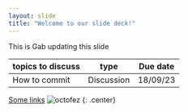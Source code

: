 ```yaml
---
layout: slide
title: "Welcome to our slide deck!"
---
```


This is Gab updating this slide


| topics to discuss | type | Due date |
| ----------------- | ---- | --------- |
| How to commit | Discussion | 18/09/23 |

[Some links](https://github.com)
![octofez](https://octodex.github.com/images/octofez.png)
{: .center}
